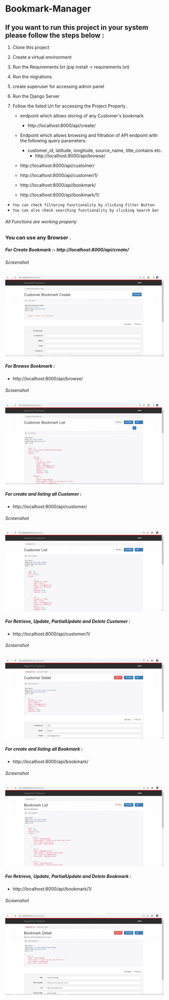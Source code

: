 # Bookmark-Manager

## If you want to run this project in your system please follow the steps below :

1. Clone this project 
2. Create a virtual environment
3. Run the Requirements.txt (pip install -r requirements.txt)
4. Run the migrations
5. create superuser for accessing admin panel
6. Run the Django Server
7. Follow the listed Url for accessing the Project Properly . 

	- endpoint which allows storing of any Customer's bookmark
		- http://localhost:8000/api/create/

	- Endpoint which allows browsing and filtration of API endpoint with the following query parameters: 
		- customer_id, latitude, longitude, source_name, title_contains etc.
			- http://localhost:8000/api/browse/

	- http://localhost:8000/api/customer/
	- http://localhost:8000/api/customer/1/

	- http://localhost:8000/api/bookmark/
	- http://localhost:8000/api/bookmark/1/

* `You can check filtering functionality by clicking Filter Button`
* `You can also check searching functionality by clicking Search bar `

###### All Functions are working properly

### You can use any Browser .

##### For Create Bookmark :- http://localhost:8000/api/create/


###### Screenshot

<p align="center"> 
<img src="Screenshots/create.png">
</p>


##### For Browse Bookmark  :
- http://localhost:8000/api/browse/

###### Screenshot

<p align="center"> 
<img src="Screenshots/browse.png">
</p>




##### For create and listing all Customer   :
- http://localhost:8000/api/customer/

###### Screenshot

<p align="center"> 
<img src="Screenshots/customer_create.png">
</p>



##### For Retrieve, Update, PartialUpdate and Delete Customer :
- http://localhost:8000/api/customer/1/

###### Screenshot

<p align="center"> 
<img src="Screenshots/customer_detail.png">
</p>



##### For create and listing all Bookmark   :
- http://localhost:8000/api/bookmark/

###### Screenshot

<p align="center"> 
<img src="Screenshots/bookmark_create.png">
</p>



##### For Retrieve, Update, PartialUpdate and Delete Bookmark :
- http://localhost:8000/api/bookmark/1/ 

###### Screenshot

<p align="center"> 
<img src="Screenshots/bookmark_detail.png">
</p>
